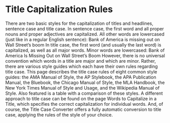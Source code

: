# Title Capitalization Rules
There are two basic styles for the capitalization of titles and headlines, sentence case and title case.
In sentence case, the first word and all proper nouns and proper adjectives are capitalized. All other words are lowercased (just like in a regular English sentence): Bank of America is missing out on Wall Street’s boom
In title case, the first word (and usually the last word) is capitalized, as well as all major words. Minor words are lowercased: Bank of America Is Missing Out on Wall Street’s Boom
However, there is no universal convention which words in a title are major and which are minor. Rather, there are various style guides which each have their own rules regarding title case. This page describes the title case rules of eight common style guides: the AMA Manual of Style, the AP Stylebook, the APA Publication Manual, the Bluebook, the Chicago Manual of Style, the MLA Handbook, the New York Times Manual of Style and Usage, and the Wikipedia Manual of Style. Also featured is a table with a comparison of these styles.
A different approach to title case can be found on the page Words to Capitalize in a Title, which specifies the correct capitalization for individual words. And, of course, the Title Case Converter offers a fully automatic conversion to title case, applying the rules of the style of your choice.